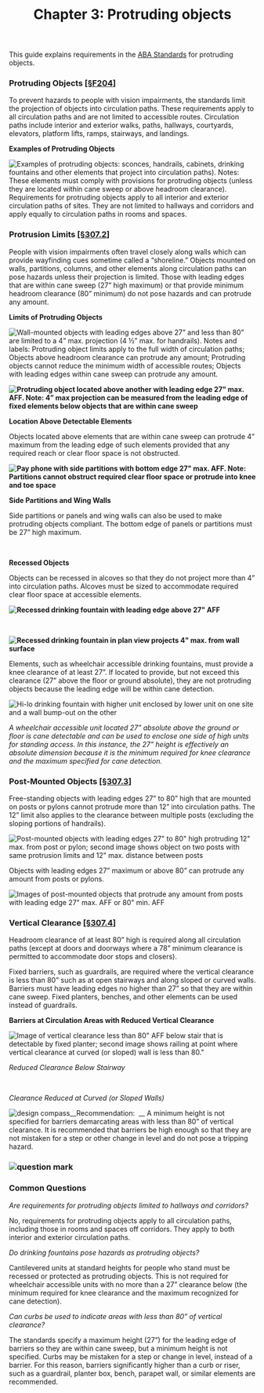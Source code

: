 ﻿---
title: "Chapter 3: Protruding objects"
order-number: 7
file: protruding-objects-ABA.pdf
file-description: PDF version of Chapter 3 Protruding Objects Guide
---
This guide explains requirements in the [ABA Standards](/guidelines-and-standards/buildings-and-sites/about-the-aba-standards/aba-standards) for protruding objects.

### Protruding Objects \[[§F204](/guidelines-and-standards/buildings-and-sites/about-the-aba-standards/aba-standards/chapter-2-scoping-requirements#F204%20Protruding%20Objects)\]

To prevent hazards to people with vision impairments, the standards limit the projection of objects into circulation paths. These requirements apply to all circulation paths and are not limited to accessible routes. Circulation paths include interior and exterior walks, paths, hallways, courtyards, elevators, platform lifts, ramps, stairways, and landings.

  
**Examples of Protruding Objects**

![Examples of protruding objects: sconces, handrails, cabinets, drinking fountains and other elements that project into circulation paths).  Notes: These elements must comply with provisions for protruding objects (unless they are located within cane sweep or above headroom clearance).    Requirements for protruding objects apply to all interior and exterior circulation paths of sites.  They are not limited to hallways and corridors and apply equally to circulation paths in rooms and spaces.     ](/images/guidelines_standards/Buildings_Sites/guides/chapter3/3po2-text.jpg)

### Protrusion Limits \[[§307.2](/guidelines-and-standards/buildings-and-sites/about-the-aba-standards/aba-standards/chapter-3-building-blocks#307%20Protruding%20Objects)\]

People with vision impairments often travel closely along walls which can provide wayfinding cues sometime called a “shoreline.” Objects mounted on walls, partitions, columns, and other elements along circulation paths can pose hazards unless their projection is limited. Those with leading edges that are within cane sweep (27” high maximum) or that provide minimum headroom clearance (80” minimum) do not pose hazards and can protrude any amount.

**Limits of Protruding Objects**

![Wall-mounted objects with leading edges above 27” and less than 80” are limited to a 4” max. projection (4 ½” max. for handrails).  Notes and labels:  Protruding object limits apply to the full width of circulation paths; Objects above headroom clearance can protrude any amount; Protruding objects cannot reduce the minimum width of accessible routes; Objects with leading edges within cane sweep can protrude any amount.](/images/guidelines_standards/Buildings_Sites/guides/chapter3/3po3-text.jpg)

**![Protruding object located above another with leading edge 27" max. AFF.  Note: 4” max projection can be measured from the leading edge of fixed elements below objects that are within cane sweep ](/images/guidelines_standards/Buildings_Sites/guides/chapter3/3po4.jpg)**

**Location Above Detectable Elements**

Objects located above elements that are within cane sweep can protrude 4” maximum from the leading edge of such elements provided that any required reach or clear floor space is not obstructed.

  
**![Pay phone with side partitions with bottom edge 27" max. AFF.  Note: Partitions cannot obstruct required clear floor space or protrude into knee and toe space ](/images/guidelines_standards/Buildings_Sites/guides/chapter3/3po5.jpg)**

**Side Partitions and Wing Walls**

Side partitions or panels and wing walls can also be used to make protruding objects compliant. The bottom edge of panels or partitions must be 27” high maximum.

  
 

  
**Recessed Objects**

Objects can be recessed in alcoves so that they do not project more than 4” into circulation paths. Alcoves must be sized to accommodate required clear floor space at accessible elements.

**![Recessed drinking fountain with leading edge above 27" AFF ](/images/guidelines_standards/Buildings_Sites/guides/chapter3/3po6.jpg)**

 

 ****![Recessed drinking fountain in plan view projects 4" max. from wall surface](/images/guidelines_standards/Buildings_Sites/guides/chapter3/3po7.jpg)**** 

Elements, such as wheelchair accessible drinking fountains, must provide a knee clearance of at least 27”. If located to provide, but not exceed this clearance (27” above the floor or ground absolute), they are not protruding objects because the leading edge will be within cane detection.

![Hi-lo drinking fountain with higher unit enclosed by lower unit on one site and a wall bump-out on the other](/images/guidelines_standards/Buildings_Sites/guides/chapter3/3po8.jpg)

_A wheelchair accessible unit located 27” absolute above the ground or floor is cane detectable and can be used to enclose one side of high units for standing access. In this instance, the 27” height is effectively an absolute dimension because it is the minimum required for knee clearance and the maximum specified for cane detection._

### Post-Mounted Objects \[[§307.3](/guidelines-and-standards/buildings-and-sites/about-the-aba-standards/aba-standards/chapter-3-building-blocks#307%20Protruding%20Objects)\]

Free-standing objects with leading edges 27” to 80” high that are mounted on posts or pylons cannot protrude more than 12” into circulation paths. The 12” limit also applies to the clearance between multiple posts (excluding the sloping portions of handrails).

![Post-mounted objects with leading edges 27" to 80" high protruding 12" max. from post or pylon; second image shows object on two posts with same protrusion limits and 12" max. distance between posts](/images/guidelines_standards/Buildings_Sites/guides/chapter3/3po9.jpg)

Objects with leading edges 27” maximum or above 80” can protrude any amount from posts or pylons.

![Images of post-mounted objects that protrude any amount from posts with leading edge 27" max. AFF or 80" min. AFF ](/images/guidelines_standards/Buildings_Sites/guides/chapter3/3po10.jpg)

### Vertical Clearance \[[§307.4](/guidelines-and-standards/buildings-and-sites/about-the-aba-standards/aba-standards/chapter-3-building-blocks#307%20Protruding%20Objects)\]

Headroom clearance of at least 80” high is required along all circulation paths (except at doors and doorways where a 78” minimum clearance is permitted to accommodate door stops and closers).

Fixed barriers, such as guardrails, are required where the vertical clearance is less than 80” such as at open stairways and along sloped or curved walls. Barriers must have leading edges no higher than 27” so that they are within cane sweep. Fixed planters, benches, and other elements can be used instead of guardrails.

  
**Barriers at Circulation Areas with Reduced Vertical Clearance**

![Image of vertical clearance less than 80" AFF below stair that is detectable by fixed planter; second image shows railing at point where vertical clearance at curved (or sloped) wall is less than 80." ](/images/guidelines_standards/Buildings_Sites/guides/chapter3/3po11.jpg)

_Reduced Clearance Below Stairway_ 

 

_Clearance Reduced at Curved (or Sloped Walls)_ 

![design compass](/images/guidelines_standards/Buildings_Sites/guides/compass.jpg)__Recommendation:  __ A minimum height is not specified for barriers demarcating areas with less than 80” of vertical clearance. It is recommended that barriers be high enough so that they are not mistaken for a step or other change in level and do not pose a tripping hazard.

### ![question mark](/images/guidelines_standards/Buildings_Sites/guides/ques.jpg)

### Common Questions

_Are requirements for protruding objects limited to hallways and corridors?_

No, requirements for protruding objects apply to all circulation paths, including those in rooms and spaces off corridors. They apply to both interior and exterior circulation paths.

_Do drinking fountains pose hazards as protruding objects?_

Cantilevered units at standard heights for people who stand must be recessed or protected as protruding objects. This is not required for wheelchair accessible units with no more than a 27” clearance below (the minimum required for knee clearance and the maximum recognized for cane detection).

_Can curbs be used to indicate areas with less than 80” of vertical clearance?_

The standards specify a maximum height (27”) for the leading edge of barriers so they are within cane sweep, but a minimum height is not specified. Curbs may be mistaken for a step or change in level, instead of a barrier. For this reason, barriers significantly higher than a curb or riser, such as a guardrail, planter box, bench, parapet wall, or similar elements are recommended.
